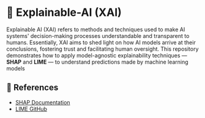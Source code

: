 # 🧠 Explainable-AI (XAI)

Explainable AI (XAI) refers to methods and techniques used to make AI systems' decision-making processes understandable and transparent to humans. Essentially, XAI aims to shed light on how AI models arrive at their conclusions, fostering trust and facilitating human oversight. This repository demonstrates how to apply model-agnostic explainability techniques — **SHAP** and **LIME** — to understand predictions made by machine learning models


## 📃 References

- [SHAP Documentation](https://shap.readthedocs.io/en/latest/)
- [LIME GitHub](https://github.com/marcotcr/lime)

